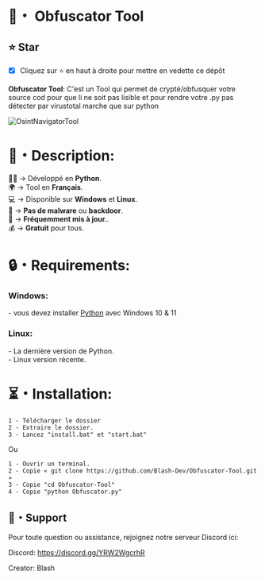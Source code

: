 # 🚀・ Obfuscator Tool

## **⭐ Star**

- [x] Cliquez sur ⭐ en haut à droite pour mettre en vedette ce dépôt

**Obfuscator Tool**: C'est un Tool qui permet de crypté/obfusquer votre source cod pour que li ne soit pas lisible et pour rendre votre .py pas détecter par virustotal marche que sur python

![OsintNavigatorTool](https://media.discordapp.net/attachments/1263924985626497024/1267270777179476071/image.png?ex=66a82d62&is=66a6dbe2&hm=8e2039824993e2232aaeed85cbb0310eeda20479640c75fbbbf4ad665f37b321&=&format=webp&quality=lossless)


<h1>📜・Description:</h1>
<p>
  
👨‍💻 -> Développé en <strong>Python</strong>.<br>
🌍 -> Tool en <strong>Français</strong>.<br>
💻 -> Disponible sur <strong>Windows</strong> et <strong>Linux</strong>.<br>
🔎 -> <strong>Pas de malware</strong> ou <strong>backdoor</strong>.<br>
🔄 -> <strong>Fréquemment mis à jour.</strong>.<br>
💰 -> <strong>Gratuit</strong> pour tous. <br>
</p>


<h1>🔒・Requirements:</h1>
<h3>Windows:</h3>
<p>
- vous devez installer <a href="https://www.python.org/downloads/">Python</a> avec Windows 10 & 11
</p>
<h3>Linux:</h3>
<p>
- La dernière version de Python.<br>
- Linux version récente.
</p>

<h1>⏳・Installation:</h1>
  
```
1 - Télécharger le dossier
2 - Extraire le dossier.
3 - Lancez "install.bat" et "start.bat"
```
Ou
```
1 - Ouvrir un terminal.
2 - Copie « git clone https://github.com/Blash-Dev/Obfuscator-Tool.git »
3 - Copie "cd Obfuscator-Tool"
4 - Copie "python Obfuscator.py"
```
</p>

## **:speech_balloon:・Support**

Pour toute question ou assistance, rejoignez notre serveur Discord ici:

Discord: https://discord.gg/YRW2WgcrhR

Creator: Blash<br>
</p>
